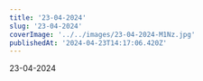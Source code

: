 ```yaml
---
title: '23-04-2024'
slug: '23-04-2024'
coverImage: '../../images/23-04-2024-M1Nz.jpg'
publishedAt: '2024-04-23T14:17:06.420Z'
---
```


23-04-2024